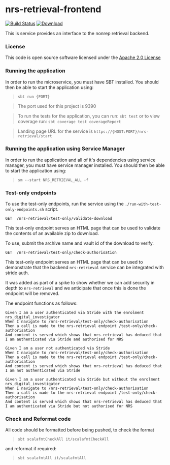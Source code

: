 # nrs-retrieval-frontend

[![Build Status](https://travis-ci.org/hmrc/nrs-retrieval-frontend.svg)](https://travis-ci.org/hmrc/nrs-retrieval-frontend) [ ![Download](https://api.bintray.com/packages/hmrc/releases/nrs-retrieval-frontend/images/download.svg) ](https://bintray.com/hmrc/releases/nrs-retrieval-frontend/_latestVersion)

This is service provides an interface to the nonrep retrieval backend.

### License

This code is open source software licensed under the [Apache 2.0 License]("http://www.apache.org/licenses/LICENSE-2.0.html")


### Running the application

In order to run the microservice, you must have SBT installed. You should then be able to start the application using:

> ```sbt run {PORT}```

> The port used for this project is 9390

> To run the tests for the application, you can run: ```sbt test```
> or to view coverage run: ```sbt coverage test coverageReport```

> Landing page URL for the service is ```https://{HOST:PORT}/nrs-retrieval/start```

### Running the application using Service Manager

In order to run the application and all of it's dependencies using service manager, you must have service manager installed.
You should then be able to start the application using:

> ```sm --start NRS_RETRIEVAL_ALL -f```

### Test-only endpoints

To use the test-only endpoints, run the service using the `./run-with-test-only-endpoints.sh` script.


`GET  /nrs-retrieval/test-only/validate-download`

This test-only endpoint serves an HTML page that can be used to validate the contents of an available zip to download.

To use, submit the archive name and vault id of the download to verify.


`GET  /nrs-retrieval/test-only/check-authorisation`

This test-only endpoint serves an HTML page that can be used to demonstrate that the backend `nrs-retrieval` service can be integrated with stride auth.

It was added as part of a spike to show whether we can add security in depth to `nrs-retrieval` and we anticipate that once this is done the endpoint will be removed.

The endpoint functions as follows:

    Given I am a user authenticated via Stride with the enrolment nrs_digital_investigator
    When I navigate to /nrs-retrieval/test-only/check-authorisation
    Then a call is made to the nrs-retrieval endpoint /test-only/check-authorisation
    And content is served which shows that nrs-retrieval has deduced that I am authenticated via Stride and authorised for NRS

    Given I am a user not authenticated via Stride
    When I navigate to /nrs-retrieval/test-only/check-authorisation
    Then a call is made to the nrs-retrieval endpoint /test-only/check-authorisation
    And content is served which shows that nrs-retrieval has deduced that I am not authenticated via Stride

    Given I am a user authenticated via Stride but without the enrolment nrs_digital_investigator
    When I navigate to /nrs-retrieval/test-only/check-authorisation
    Then a call is made to the nrs-retrieval endpoint /test-only/check-authorisation
    And content is served which shows that nrs-retrieval has deduced that I am authenticated via Stride but not authorised for NRS

### Check and Reformat code

All code should be formatted before being pushed, to check the format  
>   ```sbt scalafmtCheckAll it/scalafmtCheckAll```

and reformat if required:

>   ```sbt scalafmtAll it/scalafmtAll```

